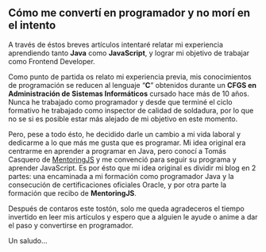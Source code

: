 ## Cómo me convertí en programador y no morí en el intento

A través de éstos breves artículos intentaré relatar mi experiencia aprendiendo tanto **Java** como  **JavaScript**, y lograr mi objetivo de trabajar como Frontend Developer.

Como punto de partida os relato mi experiencia previa, mis conocimientos de programación se reducen al lenguaje “**C**” obtenidos durante un **CFGS en Administración de Sistemas Informáticos** cursado hace más de 10 años. Nunca he trabajado como programador y desde que terminé el ciclo formativo he trabajado como inspector de calidad de soldadura, por lo que no se si es posible estar más alejado de mi objetivo en este momento.

Pero, pese a todo ésto, he decidido darle un cambio a mi vida laboral y dedicarme a lo que más me gusta que es programar. Mi idea original era centrarme en aprender a programar en Java, pero conocí a Tomás Casquero de [MentoringJS](http://mentoringjs.com "MentoringJS") y me convenció para seguir su programa y aprender JavaScript. Es por ésto que mi idea original es dividir mi blog en 2 partes: una encaminada a mi formación como programador Java y la consecución de certificaciones oficiales Oracle, y por otra parte la formación que recibo de **MentoringJS**.

Después de contaros este tostón, solo me queda agradeceros el tiempo invertido en leer mis artículos y espero que a alguien le ayude o anime a dar el paso y convertirse en programador.

Un saludo...